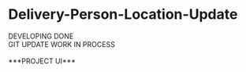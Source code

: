# Delivery-Person-Location-Update

<div>DEVELOPING DONE</div> 
<div>GIT UPDATE WORK IN PROCESS</div>
<br>

<div>***PROJECT UI***</div>
